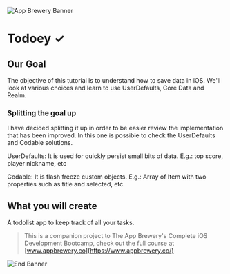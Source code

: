 ![App Brewery Banner](https://github.com/londonappbrewery/Images/blob/master/AppBreweryBanner.png)


# Todoey ✓

## Our Goal

The objective of this tutorial is to understand how to save data in iOS. We'll look at various choices and learn to use UserDefaults, Core Data and Realm.

### Splitting the goal up
I have decided splitting it up in order to be easier review the implementation that has been improved. In this one is possible to check the UserDefaults and Codable solutions.

UserDefaults: It is used for quickly persist small bits of data. E.g.: top score, player nickname, etc

Codable: It is flash freeze custom objects. E.g.: Array of Item with two properties such as title and selected, etc.


## What you will create

A todolist app to keep track of all your tasks.


>This is a companion project to The App Brewery's Complete iOS Development Bootcamp, check out the full course at [www.appbrewery.co](https://www.appbrewery.co/)

![End Banner](https://github.com/londonappbrewery/Images/blob/master/readme-end-banner.png)

